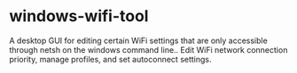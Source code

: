 # windows-wifi-tool
A desktop GUI for editing certain WiFi settings that are only accessible through netsh on the windows command line.. Edit WiFi network connection priority, manage profiles, and set autoconnect settings.
